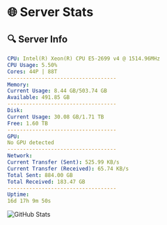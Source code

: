 # 🌐 Server Stats
## 🔍 Server Info
```yaml
CPU: Intel(R) Xeon(R) CPU E5-2699 v4 @ 1514.96MHz
CPU Usage: 5.50%
Cores: 44P | 88T
-----------------------------------
Memory:
Current Usage: 8.44 GB/503.74 GB
Available: 491.85 GB
-----------------------------------
Disk:
Current Usage: 30.08 GB/1.71 TB
Free: 1.60 TB
-----------------------------------
GPU:
No GPU detected
-----------------------------------
Network:
Current Transfer (Sent): 525.99 KB/s
Current Transfer (Received): 65.74 KB/s
Total Sent: 884.00 GB
Total Received: 183.47 GB
-----------------------------------
Uptime:
16d 17h 9m 50s
```
![GitHub Stats](https://img.shields.io/badge/Updated-2025-05-06_10:18:38-blue)